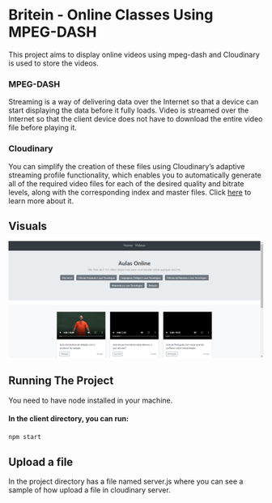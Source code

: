 # Britein - Online Classes Using MPEG-DASH

This project aims to display online videos using mpeg-dash and Cloudinary is used to store the videos. 

### MPEG-DASH

Streaming is a way of delivering data over the Internet so that a device can start displaying the data before it fully loads. Video is streamed over the Internet so that the client device does not have to download the entire video file before playing it.


### Cloudinary
You can simplify the creation of these files using Cloudinary’s adaptive streaming profile functionality, which enables you to automatically generate all of the required video files for each of the desired quality and bitrate levels, along with the corresponding index and master files.
Click [here](https://cloudinary.com/documentation/video_player_hls_dash) to learn more about it.

## Visuals
<img src="images/visual.png" />

## Running The Project
You need to have node installed in your machine. 
#### In the client directory, you can run:


```bash
npm start
```

## Upload a file
In the project directory has a file named server.js where you can see a sample of how upload a file in cloudinary server.